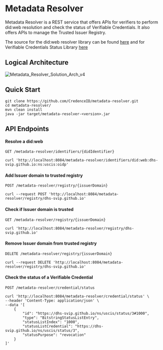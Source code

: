 # Metadata Resolver

Metadata Resolver is a REST service that offers APIs for verifiers to perform did:web resolution and check the status of Verifiable Credentials.
It also offers APIs to manage the Trusted Issuer Registry.

The source for the did:web resolver library can be found [here](https://github.com/CredenceID/web-did-resolver) and for Verifiable Credentials Status Library [here](https://github.com/CredenceID/verifiable-credential-status)

## Logical Architecture

![Metadata_Resolver_Solution_Arch_v4](https://github.com/user-attachments/assets/9715fc86-df05-40d9-a472-fddcffcaa71e)

## Quick Start
    
    git clone https://github.com/CredenceID/metadata-resolver.git
    cd metadata-resolver/
    mvn clean install
    java -jar target/metadata-resolver-<version>.jar

## API Endpoints

#### Resolve a did:web
    GET /metadata-resolver/identifiers/{didIdentifier}
    
    curl 'http://localhost:8084/metadata-resolver/identifiers/did:web:dhs-svip.github.io:ns:uscis:oidp'

#### Add Issuer domain to trusted registry
    POST /metadata-resolver/registry/{issuerDomain}
    
    curl --request POST 'http://localhost:8084/metadata-resolver/registry/dhs-svip.github.io'

#### Check if Issuer domain is trusted    
    GET /metadata-resolver/registry/{issuerDomain}
    
    curl 'http://localhost:8084/metadata-resolver/registry/dhs-svip.github.io'

#### Remove Issuer domain from trusted registry    
    DELETE /metadata-resolver/registry/{issuerDomain}
    
    curl --request DELETE 'http://localhost:8084/metadata-resolver/registry/dhs-svip.github.io'

#### Check the status of a Verifiable Credential
    POST /metadata-resolver/credential/status
    
    curl 'http://localhost:8084/metadata-resolver/credential/status' \
    --header 'Content-Type: application/json' \
    --data '[
        {
            "id": "https://dhs-svip.github.io/ns/uscis/status/3#1000",
            "type": "BitstringStatusListEntry",
            "statusListIndex": "1000",
            "statusListCredential": "https://dhs-svip.github.io/ns/uscis/status/3",
            "statusPurpose": "revocation"
        }
    ]'
